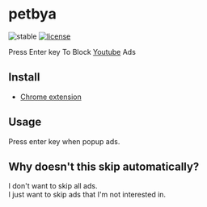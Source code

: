 # petbya
![stable](https://img.shields.io/badge/build-passing-success.svg)
[![license](https://img.shields.io/badge/license-MIT-blue.svg?style=flat)](LICENSE)  

Press Enter key To Block [Youtube](https://youtube.com) Ads  

## Install
- [Chrome extension](https://chrome.google.com/webstore/detail/petbya/bhgaepibgjklgdmcjkaknahhfpplklde)

## Usage
Press enter key when popup ads.  

## Why doesn't this skip automatically?
I don't want to skip all ads.  
I just want to skip ads that I'm not interested in.  

